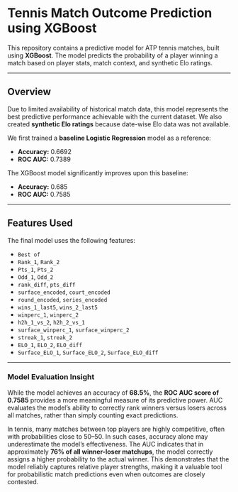 # Tennis Match Outcome Prediction using XGBoost

This repository contains a predictive model for ATP tennis matches, built using **XGBoost**. The model predicts the probability of a player winning a match based on player stats, match context, and synthetic Elo ratings.

---

## Overview

Due to limited availability of historical match data, this model represents the best predictive performance achievable with the current dataset. We also created **synthetic Elo ratings** because date-wise Elo data was not available.

We first trained a **baseline Logistic Regression** model as a reference:

- **Accuracy:** 0.6692  
- **ROC AUC:** 0.7389  

The XGBoost model significantly improves upon this baseline:

- **Accuracy:** 0.685  
- **ROC AUC:** 0.7585  

---

## Features Used

The final model uses the following features:

- `Best of`
- `Rank_1`, `Rank_2`
- `Pts_1`, `Pts_2`
- `Odd_1`, `Odd_2`
- `rank_diff`, `pts_diff`
- `surface_encoded`, `court_encoded`
- `round_encoded`, `series_encoded`
- `wins_1_last5`, `wins_2_last5`
- `winperc_1`, `winperc_2`
- `h2h_1_vs_2`, `h2h_2_vs_1`
- `surface_winperc_1`, `surface_winperc_2`
- `streak_1`, `streak_2`
- `ELO_1`, `ELO_2`, `ELO_diff`
- `Surface_ELO_1`, `Surface_ELO_2`, `Surface_ELO_diff`

---
### Model Evaluation Insight

While the model achieves an accuracy of **68.5%**, the **ROC AUC score of 0.7585** provides a more meaningful measure of its predictive power. AUC evaluates the model’s ability to correctly rank winners versus losers across all matches, rather than simply counting exact predictions.  

In tennis, many matches between top players are highly competitive, often with probabilities close to 50–50. In such cases, accuracy alone may underestimate the model’s effectiveness. The AUC indicates that in approximately **76% of all winner-loser matchups**, the model correctly assigns a higher probability to the actual winner. This demonstrates that the model reliably captures relative player strengths, making it a valuable tool for probabilistic match predictions even when outcomes are closely contested.
